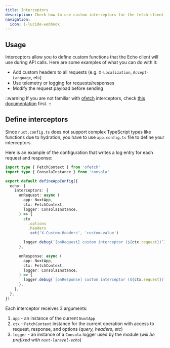 ```yaml
---
title: Interceptors
description: Check how to use custom interceptors for the fetch client used for Echo API calls. 
navigation:
  icon: i-lucide-webhook
---
```


## Usage

Interceptors allow you to define custom functions that the Echo client will use during API calls. 
Here are some examples of what you can do with it:

- Add custom headers to all requests (e.g. `X-Localization`, `Accept-Language`, etc)
- Use telemetry or logging for requests/responses
- Modify the request payload before sending

::warning
If you are not familiar with [ofetch](https://github.com/unjs/ofetch) interceptors, 
check [this documentation](https://github.com/unjs/ofetch?tab=readme-ov-file#%EF%B8%8F-interceptors) first.
::

## Define interceptors

Since `nuxt.config.ts` does not support complex TypeScript types like functions due to hydration, 
you have to use `app.config.ts` file to define your interceptors.

Here is an example of the configuration that writes a log entry for each request and response:

```typescript [app/app.config.ts]
import type { FetchContext } from 'ofetch'
import type { ConsolaInstance } from 'consola'

export default defineAppConfig({
  echo: {
    interceptors: {
      onRequest: async (
        app: NuxtApp,
        ctx: FetchContext,
        logger: ConsolaInstance,
      ) => {
        ctx
          .options
          .headers
          .set('X-Custom-Headers', 'custom-value')

        logger.debug(`[onRequest] custom interceptor (${ctx.request})`)
      },

      onResponse: async (
        app: NuxtApp,
        ctx: FetchContext,
        logger: ConsolaInstance,
      ) => {
        logger.debug(`[onResponse] custom interceptor (${ctx.request})`)
      },
    },
  },
})
```

Each interceptor receives 3 arguments:

1. `app` - an instance of the current `NuxtApp`
2. `ctx` - `FetchContext` instance for the current operation with access to request, response, and options (*query, headers, etc*)
3. `logger` - an instance of a `Consola` logger used by the module (*will be prefixed with `nuxt-laravel-echo`*)
